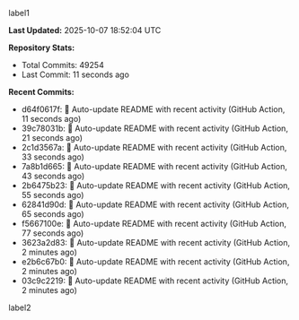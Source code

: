 
label1 
<!-- ACTIVITY_START -->
**Last Updated:** 2025-10-07 18:52:04 UTC

**Repository Stats:**
- Total Commits: 49254
- Last Commit: 11 seconds ago

**Recent Commits:**
- d64f0617f: 🤖 Auto-update README with recent activity (GitHub Action, 11 seconds ago)
- 39c78031b: 🤖 Auto-update README with recent activity (GitHub Action, 21 seconds ago)
- 2c1d3567a: 🤖 Auto-update README with recent activity (GitHub Action, 33 seconds ago)
- 7a8b1d665: 🤖 Auto-update README with recent activity (GitHub Action, 43 seconds ago)
- 2b6475b23: 🤖 Auto-update README with recent activity (GitHub Action, 55 seconds ago)
- 62841d90d: 🤖 Auto-update README with recent activity (GitHub Action, 65 seconds ago)
- f5667100e: 🤖 Auto-update README with recent activity (GitHub Action, 77 seconds ago)
- 3623a2d83: 🤖 Auto-update README with recent activity (GitHub Action, 2 minutes ago)
- e2b6c67b0: 🤖 Auto-update README with recent activity (GitHub Action, 2 minutes ago)
- 03c9c2219: 🤖 Auto-update README with recent activity (GitHub Action, 2 minutes ago)
<!-- ACTIVITY_END -->

label2
